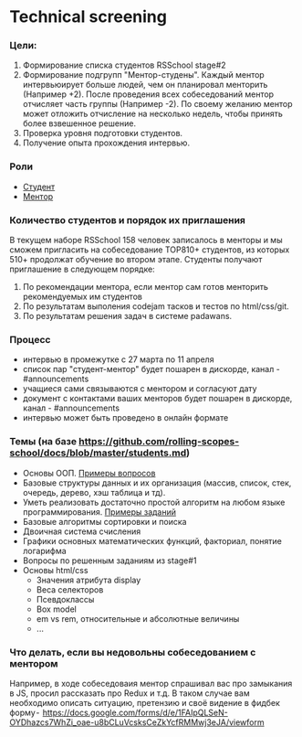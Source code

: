 # Technical screening 

### Цели:
1) Формирование списка студентов RSSchool stage#2
2) Формирование подгрупп "Ментор-студены". 
Каждый ментор интервьюирует больше людей, чем он планировал менторить (Например +2). 
После проведения всех собеседований ментор отчисляет часть группы (Например -2). По своему желанию ментор может отложить отчисление на несколько недель, чтобы принять более взвешенное решение.
3) Проверка уровня подготовки студентов. 
4) Получение опыта прохождения интервью. 

### Роли
- [Cтудент](https://github.com/rolling-scopes-school/docs/blob/master/students.md)
- [Ментор](https://github.com/rolling-scopes-school/docs/blob/master/mentors.md)

### Количество студентов и порядок их приглашения
В текущем наборе RSSchool 158 человек записалось в менторы и мы сможем пригласить на собеседование TOP810+ студентов, из которых 510+ продолжат обучение во втором этапе.
Студенты получают приглашение в следующем порядке:
 1. По рекомендации ментора, если ментор сам готов менторить рекомендуемых им студентов
 2. По результатам выполения codejam тасков и тестов по html/css/git.
 3. По результатам решения задач в системе padawans.

### Процесс
- интервью в промежутке с 27 марта по 11 апреля 
- список пар "студент-ментор" будет пошарен в дискорде, канал - #announcements
- учащиеся сами связываются с ментором и согласуют дату
- документ с контактами ваших менторов будет пошарен в дискорде, канал - #announcements
- интервью может быть проведено в онлайн формате 

### Темы (на базе https://github.com/rolling-scopes-school/docs/blob/master/students.md)
  - Основы ООП. [Примеры вопросов](https://habrahabr.ru/post/345658/)
  - Базовые структуры данных и их организация (массив, список, стек, очередь, дерево, хэш таблица и тд). 
  - Уметь реализовать достаточно простой алгоритм на любом языке программирования. [Примеры заданий](  
http://www.codewars.com/kata/search/java?q=&r%5B%5D=-7&tags=Algorithms&beta=false) 
  - Базовые алгоритмы сортировки и поиска
  - Двоичная система счисления 
  - Графики основных математических функций, факториал, понятие логарифма
  - Вопросы по решенным заданиям из stage#1
  - Основы html/css
      - Значения атрибута display
      - Веса селекторов
      - Псевдоклассы
      - Box model 
      - em vs rem, относительные и абсолютные величины
      - ...

### Что делать, если вы недовольны собеседованием с ментором
Например, в ходе собеседоваия ментор спрашивал вас про замыкания в JS, просил рассказать про Redux и т.д.
В таком случае вам необходимо описать ситуацию, претензию и своё видение в фидбек форму -  https://docs.google.com/forms/d/e/1FAIpQLSeN-OYDhazcs7WhZi_oae-u8bCLuVcsksCeZkYcfRMMwj3eJA/viewform



